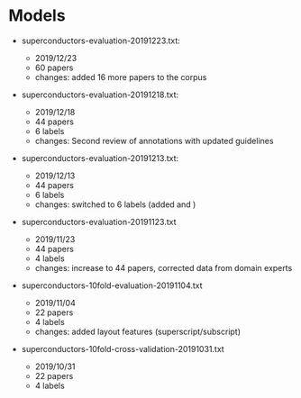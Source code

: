 # Models 

 - superconductors-evaluation-20191223.txt: 
    - 2019/12/23
    - 60 papers
    - changes: added 16 more papers to the corpus 

 - superconductors-evaluation-20191218.txt: 
    - 2019/12/18 
    - 44 papers 
    - 6 labels
    - changes: Second review of annotations with updated guidelines 
    
 - superconductors-evaluation-20191213.txt: 
    - 2019/12/13 
    - 44 papers 
    - 6 labels
    - changes: switched to 6 labels (added <pressure> and <tcValue>)
    
 - superconductors-evaluation-20191123.txt
    - 2019/11/23
    - 44 papers
    - 4 labels
    - changes: increase to 44 papers, corrected data from domain experts
    
 - superconductors-10fold-evaluation-20191104.txt
    - 2019/11/04
    - 22 papers 
    - 4 labels
    - changes: added layout features (superscript/subscript)
    
 - superconductors-10fold-cross-validation-20191031.txt
    - 2019/10/31
    - 22 papers
    - 4 labels
    
  
  
